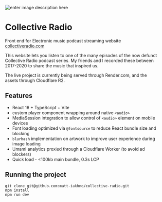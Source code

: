 ![enter image description here](https://www.collectiveradio.com/og-image.jpg)

# Collective Radio

Front end for Electronic music podcast streaming website [collectiveradio.com](https://collectiveradio.com)

This website lets you listen to one of the many episodes of the now defunct Collective Radio podcast series. My friends and I recorded these between 2017-2020 to share the music that inspired us.

The live project is currently being served through Render.com, and the assets through Cloudflare R2.

## Features

- React 18 + TypeScript + Vite
- custom player component wrapping around native `<audio>`
- MediaSession integration to allow control of `<audio>` element on mobile devices
- Font loading optimized via `@fontsource` to reduce React bundle size and blocking
- `blurhash` implementation on artwork to improve user experience during image loading
- Umami analytics proxied through a Cloudflare Worker (to avoid ad blockers)
- Quick load - <100kb main bundle, 0.3s LCP

## Running the project

```
git clone git@github.com:matt-iakhno/collective-radio.git
npm install
npm run dev
```
